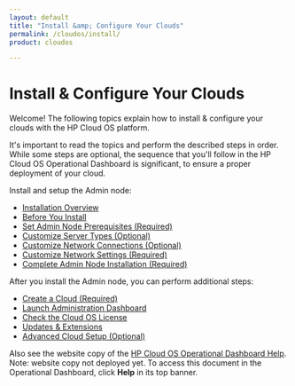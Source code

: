 ```yaml
---
layout: default
title: "Install &amp; Configure Your Clouds"
permalink: /cloudos/install/
product: cloudos

---
```


# Install &amp; Configure Your Clouds

Welcome! The following topics explain how to install &amp; configure your clouds with the HP Cloud OS platform. 

It's important to read the topics and perform the described steps in order. While some steps are optional, the sequence that you'll follow in 
the HP Cloud OS Operational Dashboard is significant, to ensure a proper deployment of your cloud. 

Install and setup the Admin node:

* [Installation Overview](/cloudos/install/overview/)
* [Before You Install](/cloudos/install/before-you-install/)
* [Set Admin Node Prerequisites (Required)](/cloudos/install/admin-node-prerequisites/)
* [Customize Server Types (Optional)](/cloudos/install/customize-server-types/)
* [Customize Network Connections (Optional)](/cloudos/install/customize-network-connections/)
* [Customize Network Settings (Required)](/cloudos/install/customize-network-settings/)
* [Complete Admin Node Installation (Required)](/cloudos/install/complete-admin-node-installation/)

After you install the Admin node, you can perform additional steps:

* [Create a Cloud (Required)](/cloudos/install/create-cloud/) 
* [Launch Administration Dashboard](/cloudos/install/launch-admin-dashboard/)
* [Check the Cloud OS License](/cloudos/install/license/)
* [Updates &amp; Extensions](/cloudos/install/updates-extensions/)
* [Advanced Cloud Setup (Optional)](/cloudos/install/advanced-cloud-setup/)

Also see the website copy of the [HP Cloud OS Operational Dashboard Help](http://docs.hpcloud.com/cloudos/operational-dashboard/index.htm). 
Note: website copy not deployed yet. To access this document in the Operational Dashboard, click **Help** in its top banner.






